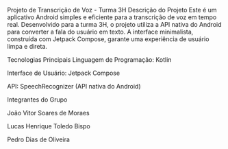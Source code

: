Projeto de Transcrição de Voz - Turma 3H
Descrição do Projeto
Este é um aplicativo Android simples e eficiente para a transcrição de voz em tempo real. Desenvolvido para a turma 3H, o projeto utiliza a API nativa do Android para converter a fala do usuário em texto. A interface minimalista, construída com Jetpack Compose, garante uma experiência de usuário limpa e direta.

Tecnologias Principais
Linguagem de Programação: Kotlin

Interface de Usuário: Jetpack Compose

API: SpeechRecognizer (API nativa do Android)

Integrantes do Grupo


João Vitor Soares de Moraes

Lucas Henrique Toledo Bispo

Pedro Dias de Oliveira
